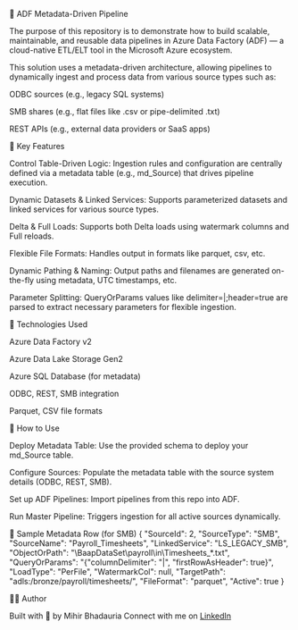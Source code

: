 💼 ADF Metadata-Driven Pipeline

The purpose of this repository is to demonstrate how to build scalable, maintainable, and reusable data pipelines in Azure Data Factory (ADF) — a cloud-native ETL/ELT tool in the Microsoft Azure ecosystem.

This solution uses a metadata-driven architecture, allowing pipelines to dynamically ingest and process data from various source types such as:

ODBC sources (e.g., legacy SQL systems)

SMB shares (e.g., flat files like .csv or pipe-delimited .txt)

REST APIs (e.g., external data providers or SaaS apps)

🧠 Key Features

Control Table-Driven Logic: Ingestion rules and configuration are centrally defined via a metadata table (e.g., md_Source) that drives pipeline execution.

Dynamic Datasets & Linked Services: Supports parameterized datasets and linked services for various source types.

Delta & Full Loads: Supports both Delta loads using watermark columns and Full reloads.

Flexible File Formats: Handles output in formats like parquet, csv, etc.

Dynamic Pathing & Naming: Output paths and filenames are generated on-the-fly using metadata, UTC timestamps, etc.

Parameter Splitting: QueryOrParams values like delimiter=|;header=true are parsed to extract necessary parameters for flexible ingestion.

🧪 Technologies Used

Azure Data Factory v2

Azure Data Lake Storage Gen2

Azure SQL Database (for metadata)

ODBC, REST, SMB integration

Parquet, CSV file formats

🔧 How to Use

Deploy Metadata Table: Use the provided schema to deploy your md_Source table.

Configure Sources: Populate the metadata table with the source system details (ODBC, REST, SMB).

Set up ADF Pipelines: Import pipelines from this repo into ADF.

Run Master Pipeline: Triggers ingestion for all active sources dynamically.

🧩 Sample Metadata Row (for SMB)
{
  "SourceId": 2,
  "SourceType": "SMB",
  "SourceName": "Payroll_Timesheets",
  "LinkedService": "LS_LEGACY_SMB",
  "ObjectOrPath": "\\BaapDataSet\payroll\in\Timesheets_*.txt",
  "QueryOrParams": "{"columnDelimiter": "|", "firstRowAsHeader": true}",
  "LoadType": "PerFile",
  "WatermarkCol": null,
  "TargetPath": "adls:/bronze/payroll/timesheets/",
  "FileFormat": "parquet",
  "Active": true
}

👨‍💻 Author

Built with 💪 by Mihir Bhadauria
Connect with me on [LinkedIn](https://www.linkedin.com/in/mihir-bhadauria/)
